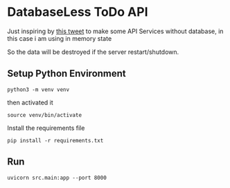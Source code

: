 # DatabaseLess ToDo API

Just inspiring by [this tweet](https://twitter.com/lynxluna/status/1401470901133090816?s=21) to make some API Services without database, in this case i am using in memory state

So the data will be destroyed if the server restart/shutdown.


## Setup Python Environment

```python3 -m venv venv```

then activated it

```source venv/bin/activate```

Install the requirements file

```pip install -r requirements.txt```

## Run

```uvicorn src.main:app --port 8000```

